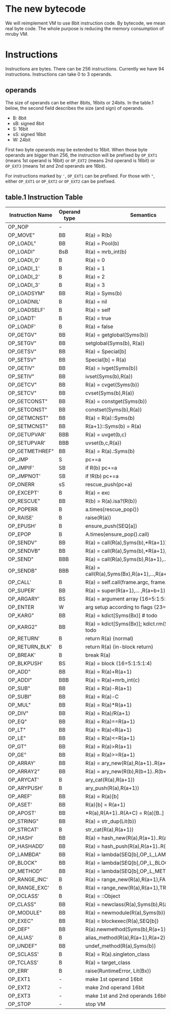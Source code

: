 # The new bytecode

We will reimplement VM to use 8bit instruction code. By
bytecode, we mean real byte code. The whole purpose is
reducing the memory consumption of mruby VM.

# Instructions

Instructions are bytes. There can be 256 instructions. Currently we
have 94 instructions. Instructions can take 0 to 3 operands.

## operands

The size of operands can be either 8bits, 16bits or 24bits.
In the table.1 below, the second field describes the size (and
sign) of operands.

* B: 8bit
* sB: signed 8bit
* S: 16bit
* sS: signed 16bit
* W: 24bit

First two byte operands may be extended to 16bit. When those byte
operands are bigger than 256, the instruction will be prefixed by
`OP_EXT1` (means 1st operand is 16bit) or `OP_EXT2` (means 2nd operand
is 16bit) or `OP_EXT3` (means 1st and 2nd operands are 16bit).

For instructions marked by `'`, `OP_EXT1` can be prefixed. For those
with `"`, either `OP_EXT1` or `OP_EXT2` or `OP_EXT2` can be prefixed.

## table.1 Instruction Table

|Instruction Name |Operand type |Semantics        
|-----------------|-------------|-----------------
|OP_NOP           | -           |                 
|OP_MOVE"         |BB           |R(a) = R(b)      
|OP_LOADL"        |BB           |R(a) = Pool(b)   
|OP_LOADI"        |BsB          |R(a) = mrb_int(b)
|OP_LOADI_0'      |B            |R(a) = 0
|OP_LOADI_1'      |B            |R(a) = 1
|OP_LOADI_2'      |B            |R(a) = 2
|OP_LOADI_3'      |B            |R(a) = 3
|OP_LOADSYM"      |BB           |R(a) = Syms(b)
|OP_LOADNIL'      |B            |R(a) = nil
|OP_LOADSELF'     |B            |R(a) = self
|OP_LOADT'        |B            |R(a) = true
|OP_LOADF'        |B            |R(a) = false
|OP_GETGV"        |BB           |R(a) = getglobal(Syms(b))
|OP_SETGV"        |BB           |setglobal(Syms(b), R(a))
|OP_GETSV"        |BB           |R(a) = Special[b]
|OP_SETSV"        |BB           |Special[b] = R(a)
|OP_GETIV"        |BB           |R(a) = ivget(Syms(b))
|OP_SETIV"        |BB           |ivset(Syms(b),R(a))
|OP_GETCV"        |BB           |R(a) = cvget(Syms(b))
|OP_SETCV"        |BB           |cvset(Syms(b),R(a))
|OP_GETCONST"     |BB           |R(a) = constget(Syms(b))
|OP_SETCONST"     |BB           |constset(Syms(b),R(a))
|OP_GETMCNST"     |BB           |R(a) = R(a)::Syms(b)
|OP_SETMCNST"     |BB           |R(a+1)::Syms(b) = R(a)
|OP_GETUPVAR'     |BBB          |R(a) = uvget(b,c)
|OP_SETUPVAR'     |BBB          |uvset(b,c,R(a))
|OP_GETMETHREF"   |BB           |R(a) = R(a).:Syms(b)
|OP_JMP           |S            |pc+=a
|OP_JMPIF'        |SB           |if R(b) pc+=a
|OP_JMPNOT'       |SB           |if !R(b) pc+=a
|OP_ONERR         |sS           |rescue_push(pc+a)
|OP_EXCEPT'       |B            |R(a) = exc
|OP_RESCUE"       |BB           |R(b) = R(a).isa?(R(b))
|OP_POPERR        |B            |a.times{rescue_pop()}
|OP_RAISE'        |B            |raise(R(a))
|OP_EPUSH'        |B            |ensure_push(SEQ[a])
|OP_EPOP          |B            |A.times{ensure_pop().call}
|OP_SENDV"        |BB           |R(a) = call(R(a),Syms(b),*R(a+1))
|OP_SENDVB"       |BB           |R(a) = call(R(a),Syms(b),*R(a+1),&R(a+2))
|OP_SEND"         |BBB          |R(a) = call(R(a),Syms(b),R(a+1),...,R(a+c))
|OP_SENDB"        |BBB          |R(a) = call(R(a),Syms(Bx),R(a+1),...,R(a+c),&R(a+c+1))
|OP_CALL'         |B            |R(a) = self.call(frame.argc, frame.argv)
|OP_SUPER'        |BB           |R(a) = super(R(a+1),... ,R(a+b+1))
|OP_ARGARY'       |BS           |R(a) = argument array (16=5:1:5:1:4)
|OP_ENTER         |W            |arg setup according to flags (23=5:5:1:5:5:1:1)
|OP_KARG"         |BB           |R(a) = kdict[Syms(Bx)]                          # todo
|OP_KARG2"        |BB           |R(a) = kdict[Syms(Bx)]; kdict.rm(Syms(b))       # todo
|OP_RETURN'       |B            |return R(a) (normal)
|OP_RETURN_BLK'   |B            |return R(a) (in-block return)
|OP_BREAK'        |B            |break R(a)
|OP_BLKPUSH'      |BS           |R(a) = block (16=5:1:5:1:4)
|OP_ADD"          |BB           |R(a) = R(a)+R(a+1)
|OP_ADDI"         |BBB          |R(a) = R(a)+mrb_int(c)
|OP_SUB"          |BB           |R(a) = R(a)-R(a+1)
|OP_SUBI"         |BB           |R(a) = R(a)-C
|OP_MUL"          |BB           |R(a) = R(a)*R(a+1)
|OP_DIV"          |BB           |R(a) = R(a)/R(a+1)
|OP_EQ"           |BB           |R(a) = R(a)==R(a+1)
|OP_LT"           |BB           |R(a) = R(a)<R(a+1)
|OP_LE"           |BB           |R(a) = R(a)<=R(a+1)
|OP_GT"           |BB           |R(a) = R(a)>R(a+1)
|OP_GE"           |BB           |R(a) = R(a)>=R(a+1)
|OP_ARRAY'        |BB           |R(a) = ary_new(R(a),R(a+1)..R(a+b))
|OP_ARRAY2"       |BB           |R(a) = ary_new(R(b),R(b+1)..R(b+c))
|OP_ARYCAT'       |B            |ary_cat(R(a),R(a+1))
|OP_ARYPUSH'      |B            |ary_push(R(a),R(a+1))
|OP_AREF'         |BB           |R(a) = R(a)[b]
|OP_ASET'         |BB           |R(a)[b] = R(a+1)
|OP_APOST'        |BB           |*R(a),R(A+1)..R(A+C) = R(a)[B..]
|OP_STRING"       |BB           |R(a) = str_dup(Lit(b))
|OP_STRCAT'       |B            |str_cat(R(a),R(a+1))
|OP_HASH'         |BB           |R(a) = hash_new(R(a),R(a+1)..R(a+b))
|OP_HASHADD'      |BB           |R(a) = hash_push(R(a),R(a+1)..R(a+b))
|OP_LAMBDA"       |BB           |R(a) = lambda(SEQ[b],OP_L_LAMBDA)
|OP_BLOCK"        |BB           |R(a) = lambda(SEQ[b],OP_L_BLOCK)
|OP_METHOD"       |BB           |R(a) = lambda(SEQ[b],OP_L_METHOD)
|OP_RANGE_INC'    |B            |R(a) = range_new(R(a),R(a+1),FALSE)
|OP_RANGE_EXC'    |B            |R(a) = range_new(R(a),R(a+1),TRUE)
|OP_OCLASS'       |B            |R(a) = ::Object
|OP_CLASS"        |BB           |R(a) = newclass(R(a),Syms(b),R(a+1))
|OP_MODULE"       |BB           |R(a) = newmodule(R(a),Syms(b))
|OP_EXEC"         |BB           |R(a) = blockexec(R(a),SEQ[b])
|OP_DEF"          |BB           |R(a).newmethod(Syms(b),R(a+1))
|OP_ALIAS'        |B            |alias_method(R(a),R(a+1),R(a+2))
|OP_UNDEF"        |BB           |undef_method(R(a),Syms(b))
|OP_SCLASS'       |B            |R(a) = R(a).singleton_class
|OP_TCLASS'       |B            |R(a) = target_class
|OP_ERR'          |B            |raise(RuntimeError, Lit(Bx))
|OP_EXT1          |-            |make 1st operand 16bit
|OP_EXT2          |-            |make 2nd operand 16bit
|OP_EXT3          |-            |make 1st and 2nd operands 16bit
|OP_STOP          |-            |stop VM
